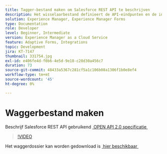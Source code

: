```yaml
---
title: Tagger-bestand maken om Salesforce REST API te beschrijven
description: Het wisselaarbestand definieert de API-eindpunten en de invoer- en uitvoerparameters
solution: Experience Manager, Experience Manager Forms
type: Documentation
role: Developer
level: Beginner, Intermediate
version: Experience Manager as a Cloud Service
feature: Adaptive Forms, Integrations
topic: Development
jira: KT-7147
thumbnail: 331754.jpg
exl-id: e406fe4d-f0b6-4e5d-9e18-c28d30a456c7
duration: 73
source-git-commit: 48433a5367c281cf5a1c106b08a1306f1b0e8ef4
workflow-type: tm+mt
source-wordcount: '45'
ht-degree: 0%

---
```


# Waggerbestand maken

Beschrijf Salesforce REST API gebruikend [&#x200B; OPEN API 2.0 specificatie &#x200B;](https://swagger.io/docs/specification/2-0/basic-structure/)

>[!VIDEO](https://video.tv.adobe.com/v/331754?quality=12&learn=on)

Het waggerdossier kan worden gedownload is [&#x200B; hier beschikbaar &#x200B;](assets/sfdc-rest-swagger.zip)
